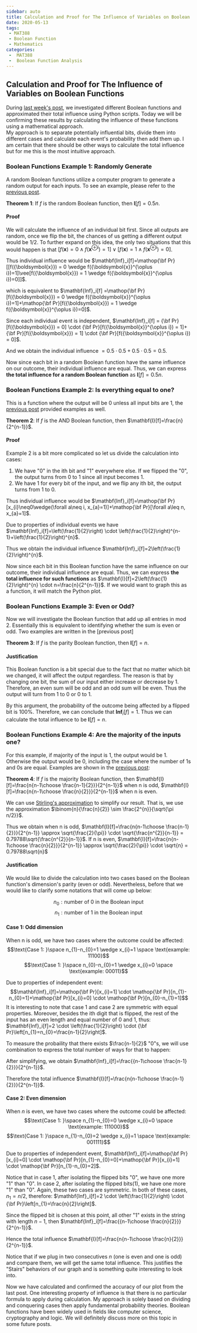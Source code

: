 ```yaml
---
sidebar: auto
title: Calculation and Proof for The Influence of Variables on Boolean Functions
date: 2020-05-13
tags:
 - MAT388
 - Boolean Function
 - Mathematics
categories:
 -  MAT388
 -  Boolean Function Analysis
---
```


## Calculation and Proof for The Influence of Variables on Boolean Functions

During [last week's post](https://404briannotfound.tech/views/MAT388/2020/post1.html#what-is-a-boolean-function), we investigated different Boolean functions and approximated their total influence using Python scripts. Today we will be confirming these results by calculating the influence of these functions using a mathematical approach.\
My approach is to separate potentially influential bits, divide them into different cases and calculate each event's probability then add them up. I am certain that there should be other ways to calculate the total influence but for me this is the most intuitive approach.

### Boolean Functions Example 1: Randomly Generate

A random Boolean functions utilize a computer program to generate a random output for each inputs. To see an example, please refer to the [previous post](https://404briannotfound.tech/views/MAT388/2020/post1.html#boolean-functions-example-1-randomly-generate).

**Theorem 1**: If $f$ is the random Boolean function, then $\mathbf{I}[f]=0.5n$.

#### Proof

We will calculate the influence of an individual bit first. Since all outputs are random, once we flip the bit, the chances of us getting a different output would be $1/2$. To further expand on this idea, the only two situations that this would happen is that $[f({\boldsymbol{x}}) = 0 \wedge f({\boldsymbol{x}}^{\oplus i})=1]\vee[f({\boldsymbol{x}}) = 1 \wedge f({\boldsymbol{x}}^{\oplus i})=0]$. 

Thus individual influence would be $\mathbf{Inf}_i[f]=\mathop{\bf Pr}[[f({\boldsymbol{x}}) = 0 \wedge f({\boldsymbol{x}}^{\oplus i})=1]\vee[f({\boldsymbol{x}}) = 1 \wedge f({\boldsymbol{x}}^{\oplus i})=0]]$.

which is equivalent to $\mathbf{Inf}_i[f] =\mathop{\bf Pr}[f({\boldsymbol{x}}) = 0 \wedge f({\boldsymbol{x}}^{\oplus i})=1]+\mathop{\bf Pr}[f({\boldsymbol{x}}) = 1 \wedge f({\boldsymbol{x}}^{\oplus i})=0]$.

Since each individual event is independent, $\mathbf{Inf}_i[f] = {\bf Pr}[f({\boldsymbol{x}}) = 0] \cdot {\bf Pr}[f({\boldsymbol{x}}^{\oplus i}) = 1]+{\bf Pr}[f({\boldsymbol{x}}) = 1] \cdot {\bf Pr}[f({\boldsymbol{x}}^{\oplus i}) = 0]$.

And we obtain the individual influence $=0.5 \cdot 0.5 + 0.5 \cdot 0.5 = 0.5$.

Now since each bit in a random Boolean function have the same influence on our outcome, their individual influence are equal. Thus, we can express **the total influence for a random Boolean function** as $\mathbf{I}[f]=0.5n$.

### Boolean Functions Example 2: Is everything equal to one?
This is a function where the output will be 0 unless all input bits are 1, the [previous post](https://404briannotfound.tech/views/MAT388/2020/post1.html#boolean-functions-example-2-is-everything-equal-to-one) provided examples as well.

**Theorem 2**: If $f$ is the AND Boolean function, then $\mathbf{I}[f]=\frac{n}{2^{n-1}}$.


#### Proof
Example 2 is a bit more complicated so let us divide the calculation into cases:

1. We have "0" in the ith bit and "1" everywhere else. If we flipped the "0", the output turns from 0 to 1 since all input becomes 1.
2. We have 1 for every bit of the input, and we flip any ith bit, the output turns from 1 to 0.

Thus individual influence would be $\mathbf{Inf}_i[f]=\mathop{\bf Pr}[x_{i}\neq0\wedge(\forall a\neq i, x_{a}=1)]+\mathop{\bf Pr}[\forall a\leq n, x_{a}=1]$.

Due to properties of individual events we have $\mathbf{Inf}_i[f]=\left(\frac{1}{2}\right) \cdot \left(\frac{1}{2}\right)^{n-1}+\left(\frac{1}{2}\right)^{n}$.

Thus we obtain the individual influence $\mathbf{Inf}_i[f]=2\left(\frac{1}{2}\right)^{n}$.

Now since each bit in this Boolean function have the same influence on our outcome, their individual influence are equal. Thus, we can express **the total influence for such functions** as $\mathbf{I}[f]=2\left(\frac{1}{2}\right)^{n} \cdot n=\frac{n}{2^{n-1}}$.
If we would want to graph this as a function, it will match the Python plot.

### Boolean Functions Example 3: Even or Odd?
Now we will investigate the Boolean function that add up all entries in mod 2. Essentially this is equivalent to identifying whether the sum is even or odd. Two examples are written in the [previous post]

**Theorem 3**: If $f$ is the parity Boolean function, then $\mathbf{I}[f]=n$.

#### Justification
This Boolean function is a bit special due to the fact that no matter which bit we changed, it will affect the output regardless. The reason is that by changing one bit, the sum of our input either increase or decrease by 1. Therefore, an even sum will be odd and an odd sum will be even. Thus the output will turn from 1 to 0 or 0 to 1.

By this argument, the probability of the outcome being affected by a flipped bit is 100%. Therefore, we can conclude that $\mathbf{Inf}_i[f]=1$.
Thus we can calculate the total influence to be $\mathbf{I}[f]=n$.

### Boolean Functions Example 4: Are the majority of the inputs one?
For this example, if majority of the input is 1, the output would be 1. Otherwise the output would be 0, including the case where the number of 1s and 0s are equal. Examples are shown in the [previous post](https://404briannotfound.tech/views/MAT388/2020/post1.html#boolean-functions-example-4-are-the-majority-of-the-inputs-one):

**Theorem 4**: If $f$ is the majority Boolean function, then $\mathbf{I}[f]=\frac{n{n-1\choose \frac{n-1}{2}}}{2^{n-1}}$ when n is odd, $\mathbf{I}[f]=\frac{n{n-1\choose \frac{n}{2}}}{2^{n-1}}$ when n is even.

We can use [Stirling's approximation](https://en.wikipedia.org/wiki/Stirling%27s_approximation#Mentally_estimating_central_effect_in_the_binomial_distribution) to simplify our result. That is, we use the approximation $\binom{n}{\frac{n}{2}} \sim \frac{2^{n}}{\sqrt{\pi n/2}}$.

Thus we obtain when n is odd, $\mathbf{I}[f]=\frac{n{n-1\choose \frac{n-1}{2}}}{2^{n-1}} \approx \sqrt{\frac{2}{\pi}} \cdot \sqrt{\frac{n^{2}}{n-1}} = 0.79788\sqrt{\frac{n^{2}}{n-1}}$. If n is even, $\mathbf{I}[f]=\frac{n{n-1\choose \frac{n}{2}}}{2^{n-1}} \approx \sqrt{\frac{2}{\pi}} \cdot \sqrt{n} = 0.79788\sqrt{n}$
#### Justification
We would like to divide the calculation into two cases based on the Boolean function's dimension's parity (even or odd). Nevertheless, before that we would like to clarify some notations that will come up below:

$$n_{0}:\text{number of 0 in the Boolean input}$$
$$n_{1}:\text{number of 1 in the Boolean input}$$

#### Case 1: Odd dimension
When n is odd, we have two cases where the outcome could be affected:
$$\text{Case 1: }\space n_{1}-n_{0}=1 \wedge x_{i}=1 \space \text{example: 11100}$$
$$\text{Case 1: }\space n_{0}-n_{0}=1 \wedge x_{i}=0 \space \text{example: 00011}$$

Due to properties of independent event:
$$\mathbf{Inf}_i[f]=\mathop{\bf Pr}[x_{i}=1] \cdot \mathop{\bf Pr}[n_{1}-n_{0}=1]+\mathop{\bf Pr}[x_{i}=0] \cdot \mathop{\bf Pr}[n_{0}-n_{1}=1]$$
It is interesting to note that case 1 and case 2 are symmetric with equal properties. Moreover, besides the ith digit that is flipped, the rest of the input has an even length and equal number of 0 and 1, thus: $\mathbf{Inf}_i[f]=2 \cdot \left(\frac{1}{2}\right) \cdot {\bf Pr}\left[n_{1}=n_{0}=\frac{n-1}{2}\right]$.

To measure the probaility that there exists $\frac{n-1}{2}$ "0"s, we will use combination to express the total number of ways for that to happen: 

After simplifying, we obtain $\mathbf{Inf}_i[f]=\frac{{n-1\choose \frac{n-1}{2}}}{2^{n-1}}$.

Therefore the total influence $\mathbf{I}[f]=\frac{n{n-1\choose \frac{n-1}{2}}}{2^{n-1}}$.

#### Case 2: Even dimension
When $n$ is even, we have two cases where the outcome could be affected:
$$\text{Case 1: }\space n_{1}-n_{0}=0 \wedge x_{i}=0 \space \text{example: 111000}$$
$$\text{Case 1: }\space n_{1}-n_{0}=2 \wedge x_{i}=1 \space \text{example: 001111}$$

Due to properties of independent event, $\mathbf{Inf}_i[f]=\mathop{\bf Pr}[x_{i}=0] \cdot \mathop{\bf Pr}[n_{1}-n_{0}=0]+\mathop{\bf Pr}[x_{i}=1] \cdot \mathop{\bf Pr}[n_{1}-n_{0}=2]$.

Notice that in case 1, after isolating the flipped bits "0", we have one more "1" than "0". In case 2, after isolating the flipped bits(1), we have one more "1" than "0". Again, these two cases are symmetric. In both of these cases, $n_{1} = n/2$, therefore: $\mathbf{Inf}_i[f]=2 \cdot \left(\frac{1}{2}\right) \cdot {\bf Pr}\left[n_{1}=\frac{n}{2}\right]$.

Since the flipped bit is chosen at this point, all other "1" exists in the string with length $n-1$, then $\mathbf{Inf}_i[f]=\frac{{n-1\choose \frac{n}{2}}}{2^{n-1}}$.

Hence the total influence $\mathbf{I}[f]=\frac{n{n-1\choose \frac{n}{2}}}{2^{n-1}}$.

Notice that if we plug in two consecutives $n$ (one is even and one is odd) and compare them, we will get the same total influence. This justifies the "Stairs" behaviors of our graph and is something quite interesting to look into.

Now we have calculated and confirmed the accuracy of our plot from the last post. One interesting property of influence is that there is no particular formula to apply during calculation. My approach is solely based on dividing and conquering cases then apply fundamental probability theories. Boolean functions have been widely used in fields like computer science, cryptography and logic. We will definitely discuss more on this topic in some future posts.